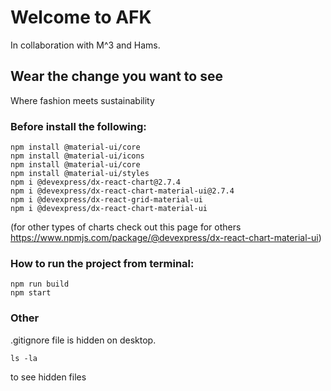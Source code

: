 # Welcome to AFK
In collaboration with M^3 and Hams.
## Wear the change you want to see
Where fashion meets sustainability

### Before install the following:
```
npm install @material-ui/core
npm install @material-ui/icons
npm install @material-ui/core
npm install @material-ui/styles
npm i @devexpress/dx-react-chart@2.7.4
npm i @devexpress/dx-react-chart-material-ui@2.7.4
npm i @devexpress/dx-react-grid-material-ui
npm i @devexpress/dx-react-chart-material-ui      
```
(for other types of charts check out this page for others https://www.npmjs.com/package/@devexpress/dx-react-chart-material-ui)
### How to run the project from terminal:
```
npm run build
npm start
```

### Other
.gitignore file is hidden on desktop. 
```
ls -la
``` 
to see hidden files
